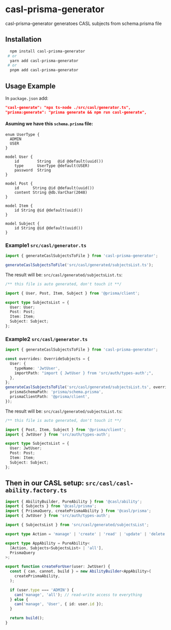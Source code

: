 
# casl-prisma-generator

casl-prisma-generator generatoes CASL subjects from schema.prisma file


## Installation

```bash
  npm install casl-prisma-generator
 # or
  yarn add casl-prisma-generator
 # or
  pnpm add casl-prisma-generator
```

## Usage Example
In `package.json` add:
```json
"casl-generate": "npx ts-node ./src/casl/generator.ts",
"prisma:generate": "prisma generate && npm run casl-generate",
```

#### Asuming we have this `schema.prisma` file:
```prisma
enum UserType {
  ADMIN
  USER
}

model User {
    id        String   @id @default(uuid())
    type      UserType @default(USER)
    password  String
}

model Post {
    id      String @id @default(uuid())
    content String @db.VarChar(2048)
}

model Item {
    id String @id @default(uuid())
}

model Subject {
    id String @id @default(uuid())
}
```

### Example1 `src/casl/generator.ts`
```ts
import { generateCaslSubjectsToFile } from 'casl-prisma-generator';

generateCaslSubjectsToFile('src/casl/generated/subjectsList.ts');
```
The result will be:  `src/casl/generated/subjectsList.ts`:
```ts
/** this file is auto generated, don't touch it **/

import { User, Post, Item, Subject } from '@prisma/client';

export type SubjectsList = {
  User: User;
  Post: Post;
  Item: Item;
  Subject: Subject;
};

```
### Example2 `src/casl/generator.ts`
```ts
import { generateCaslSubjectsToFile } from 'casl-prisma-generator';

const overrides: OverrideSubjects = {
  User: {
    typeName: 'JwtUser',
    importPath: "import { JwtUser } from 'src/auth/types-auth';",
  },
};
generateCaslSubjectsToFile('src/casl/generated/subjectsList.ts', overrides, {
  prismaSchemaPath: 'prisma/schema.prisma',
  prismaClientPath: '@prisma/client',
});
```

The result will be:  `src/casl/generated/subjectsList.ts`:
```ts
/** this file is auto generated, don't touch it **/

import { Post, Item, Subject } from '@prisma/client';
import { JwtUser } from 'src/auth/types-auth';

export type SubjectsList = {
  User: JwtUser;
  Post: Post;
  Item: Item;
  Subject: Subject;
};
```

## Then in our CASL setup: `src/casl/casl-ability.factory.ts`
```ts
import { AbilityBuilder, PureAbility } from '@casl/ability';
import { Subjects } from '@casl/prisma';
import { PrismaQuery, createPrismaAbility } from '@casl/prisma';
import { JwtUser } from 'src/auth/types-auth';

import { SubjectsList } from 'src/casl/generated/subjectsList';

export type Action = 'manage' | 'create' | 'read' | 'update' | 'delete';

export type AppAbility = PureAbility<
  [Action, Subjects<SubjectsList> | 'all'],
  PrismaQuery
>;

export function createForUser(user: JwtUser) {
  const { can, cannot, build } = new AbilityBuilder<AppAbility>(
    createPrismaAbility,
  );

  if (user.type === 'ADMIN') {
    can('manage', 'all'); // read-write access to everything
  } else {
    can('manage', 'User', { id: user.id });
  }

  return build();
}
```